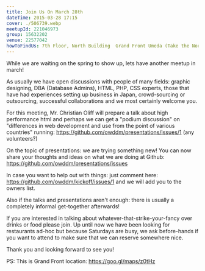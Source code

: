 ```yaml
---
title: Join Us On March 28th
dateTime: 2015-03-28 17:15
cover: ./506739.webp
meetupId: 221046973
group: 15632202
venue: 22577042
howToFindUs: 7th Floor, North Building  Grand Front Umeda (Take the North 北 3 elevator!)
---
```


While we are waiting on the spring to show up, lets have another meetup in march!

As usually we have open discussions with people of many fields: graphic designing, DBA (Database Admins), HTML, PHP, CSS experts, those that have had experiences setting up business in Japan, crowd-sourcing or outsourcing, successful collaborations and we most certainly welcome you.

For this meeting, Mr. Christian Oliff will prepare a talk about high performance html and perhaps we can get a "podium discussion" on "differences in web development and use from the point of various countries" running: https://github.com/owddm/presentations/issues/1 (any volunteers?)

On the topic of presentations: we are trying something new! You can now share your thoughts and ideas on what we are doing at Github: https://github.com/owddm/presentations/issues

In case you want to help out with things: just comment here: https://github.com/owddm/kickoff/issues/1 and we will add you to the owners list.

Also if the talks and presentations aren't enough: there is usually a completely informal get-together afterwards!

If you are interested in talking about whatever-that-strike-your-fancy over drinks or food please join. Up until now we have been looking for restaurants ad-hoc but because Saturdays are busy, we ask before-hands if you want to attend to make sure that we can reserve somewhere nice.

Thank you and looking forward to see you!

PS: This is Grand Front location: https://goo.gl/maps/z0tHz

